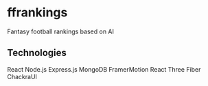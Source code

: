 # ffrankings
Fantasy football rankings based on AI

## Technologies
React
Node.js
Express.js
MongoDB
FramerMotion
React Three Fiber
ChackraUI